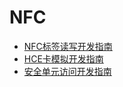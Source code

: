 # NFC<!--nfc-->

- [NFC标签读写开发指南](nfc-tag-access-guide.md)
- [HCE卡模拟开发指南](nfc-hce-guide.md)
- [安全单元访问开发指南](nfc-se-access-guide.md)
